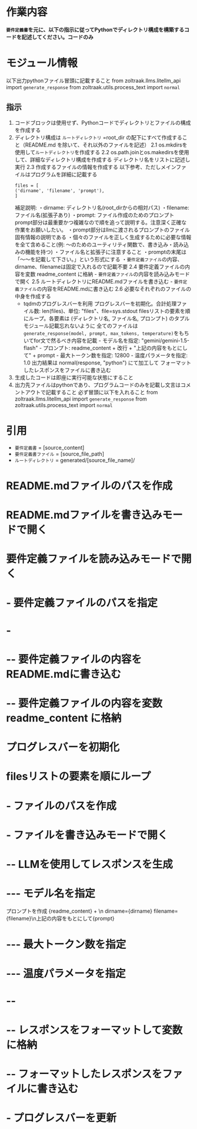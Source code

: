 # 作業内容
**`要件定義書`を元に、以下の指示に従ってPythonでディレクトリ構成を構築するコードを記述してください。コードのみ**

# モジュール情報
以下出力pythonファイル冒頭に記載すること
from zoltraak.llms.litellm_api import `generate_response`
from zoltraak.utils.process_text import `normal`

## 指示
1. コードブロックは使用せず、Pythonコードでディレクトリとファイルの構成を作成する
2. ディレクトリ構成は `ルートディレクトリ` =root_dir の配下にすべて作成すること（README.md を除いて、それ以外のファイルを記述）
    2.1 os.mkdirsを使用して`ルートディレクトリ`を作成する
    2.2 os.path.joinとos.makedirsを使用して、詳細なディレクトリ構成を作成する
    ディレクトリ名をリストに記述し実行
    2.3 作成するファイルの情報を作成する
    以下参考、ただしメインファイルはプログラムを詳細に記載する
    ```
    files = [
    ('dirname', 'filename', 'prompt'),
    ]
    ```
    補足説明:
    ・dirname: ディレクトリ名(root_dirからの相対パス)
    ・filename: ファイル名(拡張子あり)
    ・prompt: ファイル作成のためのプロンプト
    prompt部分は最重要かつ複雑なので順を追って説明する。注意深く正確な作業をお願いしたい。
    ・prompt部分はllmに渡されるプロンプトのファイル固有情報の説明である
    ・個々のファイルを正しく生成するために必要な情報を全て含めること(例: ～のためのユーティリティ関数で、書き込み・読み込みの機能を持つ)
    ・ファイル名と拡張子に注意すること
    ・promptの末尾は「～～を記載して下さい。」という形式にする
    ・`要件定義ファイル`の内容、dirname、filenameは固定で入れるので記載不要
    2.4 要件定義ファイルの内容を変数 readme_content に格納
        - `要件定義ファイル`の内容を読み込みモードで開く
    2.5 ルートディレクトリにREADME.mdファイルを書き込む
        - `要件定義ファイル`の内容をREADME.mdに書き込む
    2.6 必要なそれぞれのファイルの中身を作成する
    - tqdmのプログレスバーを利用
        プログレスバーを初期化。合計処理ファイル数: len(files)、単位: "files"、file=sys.stdout
        filesリストの要素を順にループ。各要素は (ディレクトリ名, ファイル名, プロンプト) のタプル
            モジュール記載忘れないように
            全てのファイルは`generate_response(model, prompt, max_tokens, temperature)`をもちいてfor文で然るべき内容を記載
                - モデル名を指定: "gemini/gemini-1.5-flash"
                - プロンプト: readme_content + 改行 + "上記の内容をもとにして" + prompt
                - 最大トークン数を指定: 12800
                - 温度パラメータを指定: 1.0
            出力結果は normal(response, "python")   にて加工して
        フォーマットしたレスポンスをファイルに書き込む
3. 生成したコードは即座に実行可能な状態にすること
4. 出力先ファイルはpythonであり、プログラムコードのみを記載し文言はコメントアウトで記載すること
    必ず冒頭に以下を入れること
    from zoltraak.llms.litellm_api import `generate_response`
    from zoltraak.utils.process_text import `normal`

# 引用
- `要件定義書` = [source_content]
- `要件定義書ファイル` = [source_file_path]
- `ルートディレクトリ` = generated/[source_file_name]/


# README.mdファイルのパスを作成
# README.mdファイルを書き込みモードで開く
# 要件定義ファイルを読み込みモードで開く
# - 要件定義ファイルのパスを指定
# -
# -- 要件定義ファイルの内容をREADME.mdに書き込む
# -- 要件定義ファイルの内容を変数 readme_content に格納

# プログレスバーを初期化
# filesリストの要素を順にループ
# - ファイルのパスを作成
# - ファイルを書き込みモードで開く
# -- LLMを使用してレスポンスを生成
# --- モデル名を指定
プロンプトを作成 {readme_content} + \n dirname={dirname} filename={filename}\n上記の内容をもとにして{prompt}
# --- 最大トークン数を指定
# --- 温度パラメータを指定
# --
# -- レスポンスをフォーマットして変数に格納
# -- フォーマットしたレスポンスをファイルに書き込む
# - プログレスバーを更新
